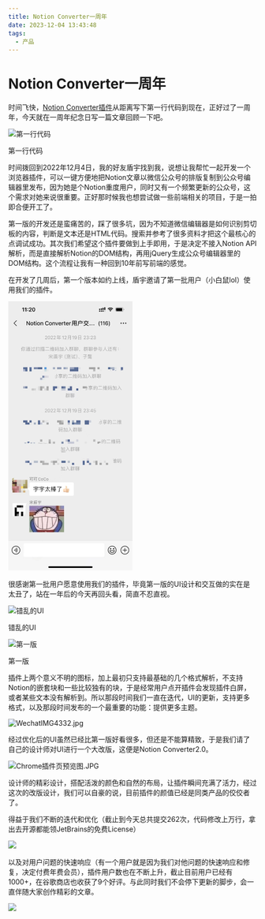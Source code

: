 ```yaml
---
title: Notion Converter一周年
date: 2023-12-04 13:43:48
tags:
  - 产品
---
```


# Notion Converter一周年

时间飞快，[Notion Converter插件](https://chromewebstore.google.com/detail/notion-converter%EF%BC%9A%E5%85%AC%E4%BC%97%E5%8F%B7%E4%B8%80%E9%94%AE%E6%8E%92%E7%89%88%E5%A4%8D/jmhmlnooegbmldeinblplmmmgbhlomnp)从距离写下第一行代码到现在，正好过了一周年，今天就在一周年纪念日写一篇文章回顾一下吧。
<!--more-->
![第一行代码](img1.png)

第一行代码

时间拨回到2022年12月4日，我的好友盾宇找到我，说想让我帮忙一起开发一个浏览器插件，可以一键方便地把Notion文章以微信公众号的排版复制到公众号编辑器里发布，因为她是个Notion重度用户，同时又有一个频繁更新的公众号，这个需求对她来说很重要。正好那时候我也想尝试做一些前端相关的项目，于是一拍即合便开工了。

第一版的开发还是蛮痛苦的，踩了很多坑，因为不知道微信编辑器是如何识别剪切板的内容，判断是文本还是HTML代码。搜索并参考了很多资料才把这个最核心的点调试成功。其次我们希望这个插件要做到上手即用，于是决定不接入Notion API解析，而是直接解析Notion的DOM结构，再用jQuery生成公众号编辑器里的DOM结构。这个流程让我有一种回到10年前写前端的感觉。

在开发了几周后，第一个版本如约上线，盾宇邀请了第一批用户（小白鼠lol）使用我们的插件。

<img src="./2023-12-04-notion-converter-annual/img2.png" width="50%" height="30%">

很感谢第一批用户愿意使用我们的插件，毕竟第一版的UI设计和交互做的实在是太丑了，站在一年后的今天再回头看，简直不忍直视。

![错乱的UI](img3.png)

错乱的UI

![第一版](img4.jpg)

第一版

插件上两个意义不明的图标，加上最初只支持最基础的几个格式解析，不支持Notion的嵌套块和一些比较独有的块，于是经常用户点开插件会发现插件白屏，或者某些文本没有解析到。所以那段时间我们一直在迭代，UI的更新，支持更多格式，以及那段时间发布的一个最重要的功能：提供更多主题。

![WechatIMG4332.jpg](img5.jpg)

经过优化后的UI虽然已经比第一版好看很多，但还是不能算精致，于是我们请了自己的设计师对UI进行一个大改版，这便是Notion Converter2.0。

![Chrome插件页预览图.JPG](img6.jpg)

设计师的精彩设计，搭配活泼的颜色和自然的布局，让插件瞬间充满了活力，经过这次的改版设计，我们可以自豪的说，目前插件的颜值已经是同类产品的佼佼者了。

得益于我们不断的迭代和优化（截止到今天总共提交262次，代码修改上万行，拿出去开源都能领JetBrains的免费License）

![](img7.png)

以及对用户问题的快速响应（有一个用户就是因为我们对他问题的快速响应和修复，决定付费年费会员），插件用户数也在不断上升，截止目前用户已经有1000+，在谷歌商店也收获了9个好评。与此同时我们不会停下更新的脚步，会一直伴随大家创作精彩的文章。

![](img8.png)